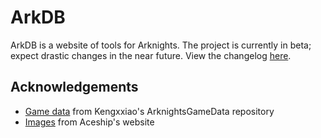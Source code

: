 # ArkDB
ArkDB is a website of tools for Arknights. The project is currently in beta; expect drastic changes in the near future. View the changelog [here](CHANGELOG.md).

## Acknowledgements
- [Game data](https://github.com/Kengxxiao/ArknightsGameData) from Kengxxiao's ArknightsGameData repository
- [Images](https://github.com/Aceship/AN-EN-Tags/tree/master/img) from Aceship's website